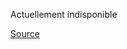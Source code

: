 Actuellement indisponible

[Source](https://www.decathlon.be/fr/p/velo-tout-chemin-riverside-120-gris-metal/_/R-p-300806)